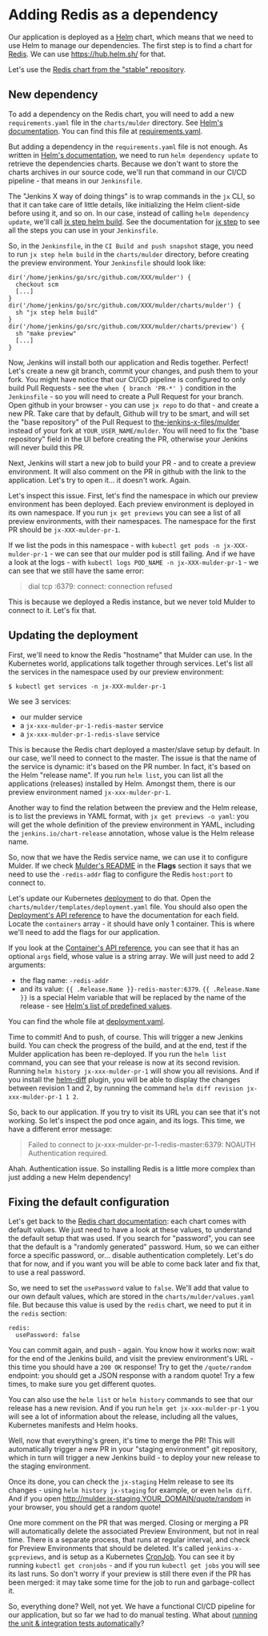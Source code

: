 # Adding Redis as a dependency

Our application is deployed as a [Helm](https://helm.sh/) chart, which means that we need to use Helm to manage our dependencies. The first step is to find a chart for [Redis](https://redis.io/). We can use <https://hub.helm.sh/> for that.

Let's use the [Redis chart from the "stable" repository](https://hub.helm.sh/charts/stable/redis).

## New dependency

To add a dependency on the Redis chart, you will need to add a new `requirements.yaml` file in the `charts/mulder` directory. See [Helm's documentation](https://docs.helm.sh/developing_charts/#chart-dependencies). You can find this file at [requirements.yaml](requirements.yaml).

But adding a dependency in the `requirements.yaml` file is not enough. As written in [Helm's documentation](https://docs.helm.sh/developing_charts/#chart-dependencies), we need to run `helm dependency update` to retrieve the dependencies charts. Because we don't want to store the charts archives in our source code, we'll run that command in our CI/CD pipeline - that means in our `Jenkinsfile`.

The "Jenkins X way of doing things" is to wrap commands in the `jx` CLI, so that it can take care of little details, like initializing the Helm client-side before using it, and so on. In our case, instead of calling `helm dependency update`, we'll call [jx step helm build](https://jenkins-x.io/commands/jx_step_helm_build/). See the documentation for [jx step](https://jenkins-x.io/commands/jx_step/) to see all the steps you can use in your `Jenkinsfile`.

So, in the `Jenkinsfile`, in the `CI Build and push snapshot` stage, you need to run `jx step helm build` in the `charts/mulder` directory, before creating the preview environment. Your `Jenkinsfile` should look like:

```
dir('/home/jenkins/go/src/github.com/XXX/mulder') {
  checkout scm
  [...]
}
dir('/home/jenkins/go/src/github.com/XXX/mulder/charts/mulder') {
  sh "jx step helm build"
}
dir('/home/jenkins/go/src/github.com/XXX/mulder/charts/preview') {
  sh "make preview"
  [...]
}
```

Now, Jenkins will install both our application and Redis together. Perfect! Let's create a new git branch, commit your changes, and push them to your fork.
You might have notice that our CI/CD pipeline is configured to only build Pull Requests - see the `when { branch 'PR-*' }` condition in the `Jenkinsfile` - so you will need to create a Pull Request for your branch. Open github in your browser - you can use `jx repo` to do that - and create a new PR. Take care that by default, Github will try to be smart, and will set the "base repository" of the Pull Request to [the-jenkins-x-files/mulder](https://github.com/the-jenkins-x-files/mulder) instead of your fork at `YOUR_USER_NAME/mulder`. You will need to fix the "base repository" field in the UI before creating the PR, otherwise your Jenkins will never build this PR.

Next, Jenkins will start a new job to build your PR - and to create a preview environment. It will also comment on the PR in github with the link to the application. Let's try to open it... it doesn't work. Again.

Let's inspect this issue. First, let's find the namespace in which our preview environment has been deployed. Each preview environment is deployed in its own namespace. If you run `jx get previews` you can see a list of all preview environments, with their namespaces. The namespace for the first PR should be `jx-XXX-mulder-pr-1`.

If we list the pods in this namespace - with `kubectl get pods -n jx-XXX-mulder-pr-1` - we can see that our mulder pod is still failing. And if we have a look at the logs - with `kubectl logs POD_NAME -n jx-XXX-mulder-pr-1` - we can see that we still have the same error:

> dial tcp :6379: connect: connection refused

This is because we deployed a Redis instance, but we never told Mulder to connect to it. Let's fix that.

## Updating the deployment

First, we'll need to know the Redis "hostname" that Mulder can use. In the Kubernetes world, applications talk together through services. Let's list all the services in the namespace used by our preview environment:

```
$ kubectl get services -n jx-XXX-mulder-pr-1
```

We see 3 services:
- our mulder service
- a `jx-xxx-mulder-pr-1-redis-master` service
- a `jx-xxx-mulder-pr-1-redis-slave` service

This is because the Redis chart deployed a master/slave setup by default. In our case, we'll need to connect to the master. The issue is that the name of the service is dynamic: it's based on the PR number. In fact, it's based on the Helm "release name". If you run `helm list`, you can list all the applications (releases) installed by Helm. Amongst them, there is our preview environment named `jx-xxx-mulder-pr-1`.

Another way to find the relation between the preview and the Helm release, is to list the previews in YAML format, with `jx get previews -o yaml`: you will get the whole definition of the preview environment in YAML, including the `jenkins.io/chart-release` annotation, whose value is the Helm release name.

So, now that we have the Redis service name, we can use it to configure Mulder. If we check [Mulder's README](https://github.com/the-jenkins-x-files/mulder/blob/master/README.md) in the **Flags** section it says that we need to use the `-redis-addr` flag to configure the Redis `host:port` to connect to.

Let's update our Kubernetes [deployment](https://kubernetes.io/docs/concepts/workloads/controllers/deployment/) to do that. Open the `charts/mulder/templates/deployment.yaml` file. You should also open the [Deployment's API reference](https://kubernetes.io/docs/reference/generated/kubernetes-api/v1.13/#deployment-v1-apps) to have the documentation for each field. Locate the `containers` array - it should have only 1 container. This is where we'll need to add the flags for our application.

If you look at the [Container's API reference](https://kubernetes.io/docs/reference/generated/kubernetes-api/v1.13/#container-v1-core), you can see that it has an optional `args` field, whose value is a string array. We will just need to add 2 arguments:
- the flag name: `-redis-addr`
- and its value: `{{ .Release.Name }}-redis-master:6379`. `{{ .Release.Name }}` is a special Helm variable that will be replaced by the name of the release - see [Helm's list of predefined values](https://docs.helm.sh/developing_charts/#predefined-values).

You can find the whole file at [deployment.yaml](deployment.yaml).

Time to commit! And to push, of course. This will trigger a new Jenkins build. You can check the progress of the build, and at the end, test if the Mulder application has been re-deployed. If you run the `helm list` command, you can see that your release is now at its second revision. Running `helm history jx-xxx-mulder-pr-1` will show you all revisions. And if you install the [helm-diff](https://github.com/databus23/helm-diff) plugin, you will be able to display the changes between revision 1 and 2, by running the command `helm diff revision jx-xxx-mulder-pr-1 1 2`.

So, back to our application. If you try to visit its URL you can see that it's not working. So let's inspect the pod once again, and its logs. This time, we have a different error message:

> Failed to connect to jx-xxx-mulder-pr-1-redis-master:6379: NOAUTH Authentication required.

Ahah. Authentication issue. So installing Redis is a little more complex than just adding a new Helm dependency!

## Fixing the default configuration

Let's get back to the [Redis chart documentation](https://hub.helm.sh/charts/stable/redis): each chart comes with default values. We just need to have a look at these values, to understand the default setup that was used. If you search for "password", you can see that the default is a "randomly generated" password. Hum, so we can either force a specific password, or... disable authentication completely. Let's do that for now, and if you want you will be able to come back later and fix that, to use a real password.

So, we need to set the `usePassword` value to `false`. We'll add that value to our own default values, which are stored in the `charts/mulder/values.yaml` file. But because this value is used by the `redis` chart, we need to put it in the `redis` section:

```
redis:
  usePassword: false
```

You can commit again, and push - again. You know how it works now: wait for the end of the Jenkins build, and visit the preview environment's URL - this time you should have a `200 OK` response! Try to get the `/quote/random` endpoint: you should get a JSON response with a random quote! Try a few times, to make sure you get different quotes.

You can also use the `helm list` or `helm history` commands to see that our release has a new revision. And if you run `helm get jx-xxx-mulder-pr-1` you will see a lot of information about the release, including all the values, Kubernetes manifests and Helm hooks.

Well, now that everything's green, it's time to merge the PR! This will automatically trigger a new PR in your "staging environment" git repository, which in turn will trigger a new Jenkins build - to deploy your new release to the staging environment.

Once its done, you can check the `jx-staging` Helm release to see its changes - using `helm history jx-staging` for example, or even `helm diff`. And if you open <http://mulder.jx-staging.YOUR_DOMAIN/quote/random> in your browser, you should get a random quote!

One more comment on the PR that was merged. Closing or merging a PR will automatically delete the associated Preview Environment, but not in real time. There is a separate process, that runs at regular interval, and check for Preview Environments that should be deleted. It's called `jenkins-x-gcpreviews`, and is setup as a Kubernetes [CronJob](https://kubernetes.io/docs/concepts/workloads/controllers/cron-jobs/). You can see it by running `kubectl get cronjobs` - and if you run `kubectl get jobs` you will see its last runs. So don't worry if your preview is still there even if the PR has been merged: it may take some time for the job to run and garbage-collect it.

So, everything done? Well, not yet. We have a functional CI/CD pipeline for our application, but so far we had to do manual testing. What about [running the unit & integration tests automatically](run-tests.md)?
